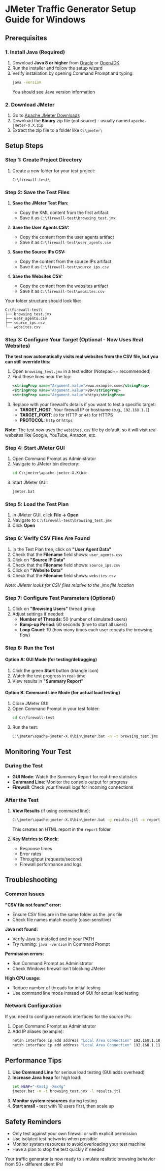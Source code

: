# JMeter Traffic Generator Setup Guide for Windows

## Prerequisites

### 1. Install Java (Required)
1. Download **Java 8 or higher** from [Oracle](https://www.oracle.com/java/technologies/downloads/) or [OpenJDK](https://adoptium.net/)
2. Run the installer and follow the setup wizard
3. Verify installation by opening Command Prompt and typing:
   ```cmd
   java -version
   ```
   You should see Java version information

### 2. Download JMeter
1. Go to [Apache JMeter Downloads](https://jmeter.apache.org/download_jmeter.cgi)
2. Download the **Binary** zip file (not source) - usually named `apache-jmeter-X.X.zip`
3. Extract the zip file to a folder like `C:\jmeter\`

## Setup Steps

### Step 1: Create Project Directory
1. Create a new folder for your test project:
   ```
   C:\firewall-test\
   ```

### Step 2: Save the Test Files
1. **Save the JMeter Test Plan:**
   - Copy the XML content from the first artifact
   - Save it as `C:\firewall-test\browsing_test.jmx`

2. **Save the User Agents CSV:**
   - Copy the content from the user agents artifact
   - Save it as `C:\firewall-test\user_agents.csv`

3. **Save the Source IPs CSV:**
   - Copy the content from the source IPs artifact  
   - Save it as `C:\firewall-test\source_ips.csv`

4. **Save the Websites CSV:**
   - Copy the content from the websites artifact
   - Save it as `C:\firewall-test\websites.csv`

Your folder structure should look like:
```
C:\firewall-test\
├── browsing_test.jmx
├── user_agents.csv
├── source_ips.csv
└── websites.csv
```

### Step 3: Configure Your Target (Optional - Now Uses Real Websites)
**The test now automatically visits real websites from the CSV file, but you can still override this:**

1. Open `browsing_test.jmx` in a text editor (Notepad++ recommended)
2. Find these lines near the top:
   ```xml
   <stringProp name="Argument.value">www.example.com</stringProp>
   <stringProp name="Argument.value">80</stringProp>
   <stringProp name="Argument.value">http</stringProp>
   ```
3. Replace with your firewall's details if you want to test a specific target:
   - **TARGET_HOST**: Your firewall IP or hostname (e.g., `192.168.1.1`)
   - **TARGET_PORT**: `80` for HTTP or `443` for HTTPS
   - **PROTOCOL**: `http` or `https`

**Note:** The test now uses the `websites.csv` file by default, so it will visit real websites like Google, YouTube, Amazon, etc.

### Step 4: Start JMeter GUI
1. Open Command Prompt as Administrator
2. Navigate to JMeter bin directory:
   ```cmd
   cd C:\jmeter\apache-jmeter-X.X\bin
   ```
3. Start JMeter GUI:
   ```cmd
   jmeter.bat
   ```

### Step 5: Load the Test Plan
1. In JMeter GUI, click **File → Open**
2. Navigate to `C:\firewall-test\browsing_test.jmx`
3. Click **Open**

### Step 6: Verify CSV Files Are Found
1. In the Test Plan tree, click on **"User Agent Data"**
2. Check that the **Filename** field shows: `user_agents.csv`
3. Click on **"Source IP Data"**
4. Check that the **Filename** field shows: `source_ips.csv`
5. Click on **"Website Data"**
6. Check that the **Filename** field shows: `websites.csv`

*Note: JMeter looks for CSV files relative to the .jmx file location*

### Step 7: Configure Test Parameters (Optional)
1. Click on **"Browsing Users"** thread group
2. Adjust settings if needed:
   - **Number of Threads**: 50 (number of simulated users)
   - **Ramp-up Period**: 60 seconds (time to start all users)
   - **Loop Count**: 10 (how many times each user repeats the browsing flow)

### Step 8: Run the Test
#### Option A: GUI Mode (for testing/debugging)
1. Click the green **Start** button (triangle icon)
2. Watch the test progress in real-time
3. View results in **"Summary Report"**

#### Option B: Command Line Mode (for actual load testing)
1. Close JMeter GUI
2. Open Command Prompt in your test folder:
   ```cmd
   cd C:\firewall-test
   ```
3. Run the test:
   ```cmd
   C:\jmeter\apache-jmeter-X.X\bin\jmeter.bat -n -t browsing_test.jmx -l results.jtl
   ```

## Monitoring Your Test

### During the Test
- **GUI Mode**: Watch the Summary Report for real-time statistics
- **Command Line**: Monitor the console output for progress
- **Firewall**: Check your firewall logs for incoming connections

### After the Test
1. **View Results** (if using command line):
   ```cmd
   C:\jmeter\apache-jmeter-X.X\bin\jmeter.bat -g results.jtl -o report
   ```
   This creates an HTML report in the `report` folder

2. **Key Metrics to Check:**
   - Response times
   - Error rates
   - Throughput (requests/second)
   - Firewall performance and logs

## Troubleshooting

### Common Issues

**"CSV file not found" error:**
- Ensure CSV files are in the same folder as the .jmx file
- Check file names match exactly (case-sensitive)

**Java not found:**
- Verify Java is installed and in your PATH
- Try running: `java -version` in Command Prompt

**Permission errors:**
- Run Command Prompt as Administrator
- Check Windows firewall isn't blocking JMeter

**High CPU usage:**
- Reduce number of threads for initial testing
- Use command line mode instead of GUI for actual load testing

### Network Configuration
If you need to configure network interfaces for the source IPs:
1. Open Command Prompt as Administrator
2. Add IP aliases (example):
   ```cmd
   netsh interface ip add address "Local Area Connection" 192.168.1.10 255.255.255.0
   netsh interface ip add address "Local Area Connection" 192.168.1.11 255.255.255.0
   ```

## Performance Tips

1. **Use Command Line** for serious load testing (GUI adds overhead)
2. **Increase Java heap** for high load:
   ```cmd
   set HEAP="-Xms1g -Xmx4g"
   jmeter.bat -n -t browsing_test.jmx -l results.jtl
   ```
3. **Monitor system resources** during testing
4. **Start small** - test with 10 users first, then scale up

## Safety Reminders

- Only test against your own firewall or with explicit permission
- Use isolated test networks when possible
- Monitor system resources to avoid overloading your test machine
- Have a plan to stop the test quickly if needed

Your traffic generator is now ready to simulate realistic browsing behavior from 50+ different client IPs!

